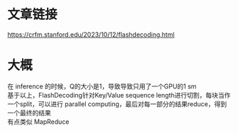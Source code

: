 # 文章链接
https://crfm.stanford.edu/2023/10/12/flashdecoding.html

# 大概
在 inference 的时候，Q的大小是1，导致导致只用了一个GPU的1 sm \
基于以上，FlashDecoding针对Key/Value sequence length进行切割，每块当作一个split，可以进行 parallel computing，最后对每一部分的结果reduce，得到一个最终的结果 \
有点类似 MapReduce  
